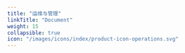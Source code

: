 ```yaml
---
title: "运维与管理"
linkTitle: "Document"
weight: 15
collapsible: true
icon: "/images/icons/index/product-icon-operations.svg"
---
```


